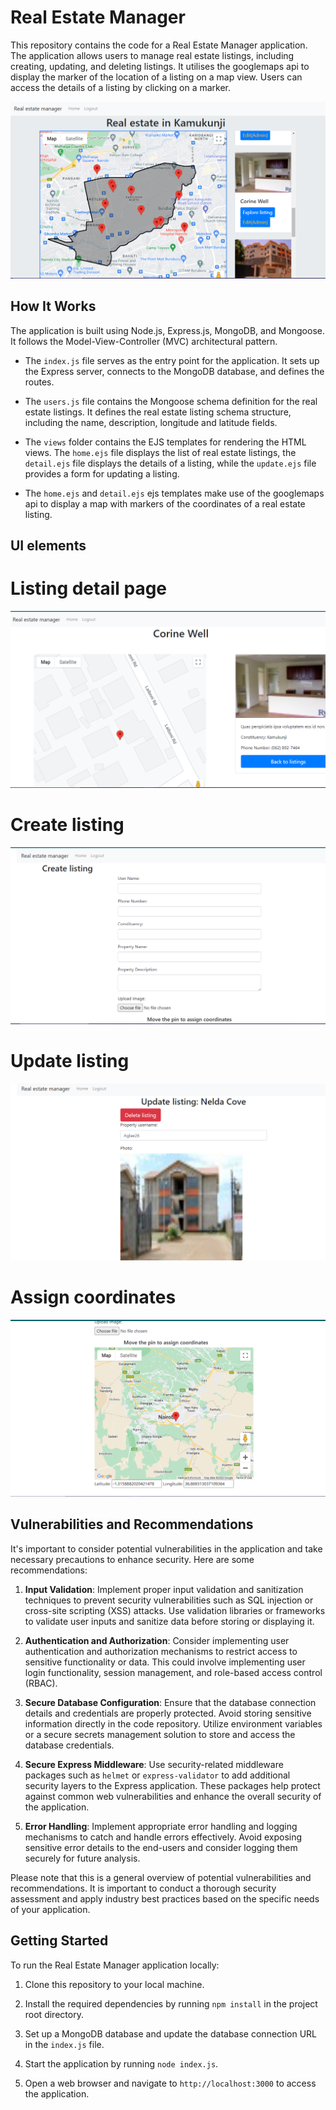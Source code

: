# Real Estate Manager

This repository contains the code for a Real Estate Manager application. The application allows users to manage real estate listings, including creating, updating, and deleting listings. It utilises the googlemaps api to display the marker of the location of a listing on a map view. Users can access the details of a listing by clicking on a marker.

![Home (admin)](./Images/home.png)

## How It Works

The application is built using Node.js, Express.js, MongoDB, and Mongoose. It follows the Model-View-Controller (MVC) architectural pattern.

- The `index.js` file serves as the entry point for the application. It sets up the Express server, connects to the MongoDB database, and defines the routes.

- The `users.js` file contains the Mongoose schema definition for the real estate listings. It defines the real estate listing schema structure, including the name, description, longitude and latitude fields.

- The `views` folder contains the EJS templates for rendering the HTML views. The `home.ejs` file displays the list of real estate listings, the `detail.ejs` file displays the details of a listing, while the `update.ejs` file provides a form for updating a listing. 

- The `home.ejs` and `detail.ejs` ejs templates make use of the googlemaps api to display a map with markers of the coordinates of a real estate listing.

## UI elements
# Listing detail page
![Detail](./Images/detail.png)

# Create listing
![Detail](./Images/create.png)

# Update listing
![Detail](./Images/update.png)

# Assign coordinates
![Detail](./Images/coordinates.png)

## Vulnerabilities and Recommendations

It's important to consider potential vulnerabilities in the application and take necessary precautions to enhance security. Here are some recommendations:

1. **Input Validation**: Implement proper input validation and sanitization techniques to prevent security vulnerabilities such as SQL injection or cross-site scripting (XSS) attacks. Use validation libraries or frameworks to validate user inputs and sanitize data before storing or displaying it.

2. **Authentication and Authorization**: Consider implementing user authentication and authorization mechanisms to restrict access to sensitive functionality or data. This could involve implementing user login functionality, session management, and role-based access control (RBAC).

3. **Secure Database Configuration**: Ensure that the database connection details and credentials are properly protected. Avoid storing sensitive information directly in the code repository. Utilize environment variables or a secure secrets management solution to store and access the database credentials.

4. **Secure Express Middleware**: Use security-related middleware packages such as `helmet` or `express-validator` to add additional security layers to the Express application. These packages help protect against common web vulnerabilities and enhance the overall security of the application.

5. **Error Handling**: Implement appropriate error handling and logging mechanisms to catch and handle errors effectively. Avoid exposing sensitive error details to the end-users and consider logging them securely for future analysis.

Please note that this is a general overview of potential vulnerabilities and recommendations. It is important to conduct a thorough security assessment and apply industry best practices based on the specific needs of your application.

## Getting Started

To run the Real Estate Manager application locally:

1. Clone this repository to your local machine.

2. Install the required dependencies by running `npm install` in the project root directory.

3. Set up a MongoDB database and update the database connection URL in the `index.js` file.

4. Start the application by running `node index.js`.

5. Open a web browser and navigate to `http://localhost:3000` to access the application.

